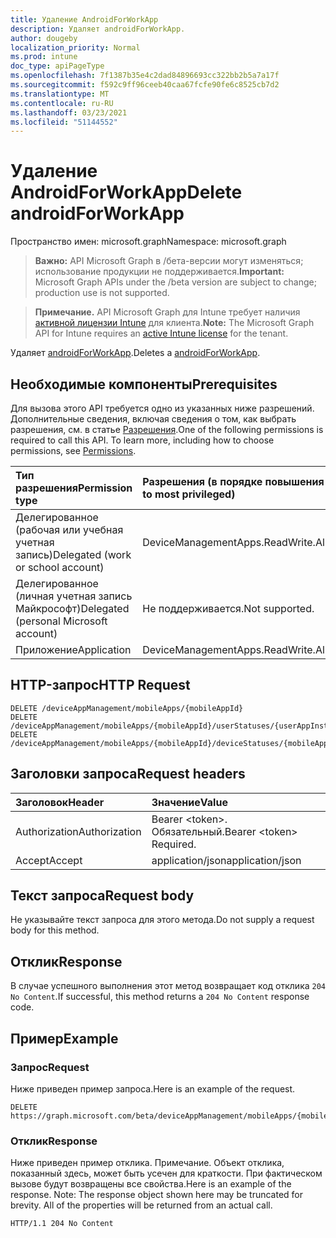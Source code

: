 ```yaml
---
title: Удаление AndroidForWorkApp
description: Удаляет androidForWorkApp.
author: dougeby
localization_priority: Normal
ms.prod: intune
doc_type: apiPageType
ms.openlocfilehash: 7f1387b35e4c2dad84896693cc322bb2b5a7a17f
ms.sourcegitcommit: f592c9ff96ceeb40caa67fcfe90fe6c8525cb7d2
ms.translationtype: MT
ms.contentlocale: ru-RU
ms.lasthandoff: 03/23/2021
ms.locfileid: "51144552"
---
```

# <a name="delete-androidforworkapp"></a><span data-ttu-id="e7137-103">Удаление AndroidForWorkApp</span><span class="sxs-lookup"><span data-stu-id="e7137-103">Delete androidForWorkApp</span></span>

<span data-ttu-id="e7137-104">Пространство имен: microsoft.graph</span><span class="sxs-lookup"><span data-stu-id="e7137-104">Namespace: microsoft.graph</span></span>

> <span data-ttu-id="e7137-105">**Важно:** API Microsoft Graph в /бета-версии могут изменяться; использование продукции не поддерживается.</span><span class="sxs-lookup"><span data-stu-id="e7137-105">**Important:** Microsoft Graph APIs under the /beta version are subject to change; production use is not supported.</span></span>

> <span data-ttu-id="e7137-106">**Примечание.** API Microsoft Graph для Intune требует наличия [активной лицензии Intune](https://go.microsoft.com/fwlink/?linkid=839381) для клиента.</span><span class="sxs-lookup"><span data-stu-id="e7137-106">**Note:** The Microsoft Graph API for Intune requires an [active Intune license](https://go.microsoft.com/fwlink/?linkid=839381) for the tenant.</span></span>

<span data-ttu-id="e7137-107">Удаляет [androidForWorkApp](../resources/intune-apps-androidforworkapp.md).</span><span class="sxs-lookup"><span data-stu-id="e7137-107">Deletes a [androidForWorkApp](../resources/intune-apps-androidforworkapp.md).</span></span>

## <a name="prerequisites"></a><span data-ttu-id="e7137-108">Необходимые компоненты</span><span class="sxs-lookup"><span data-stu-id="e7137-108">Prerequisites</span></span>
<span data-ttu-id="e7137-p101">Для вызова этого API требуется одно из указанных ниже разрешений. Дополнительные сведения, включая сведения о том, как выбрать разрешения, см. в статье [Разрешения](/graph/permissions-reference).</span><span class="sxs-lookup"><span data-stu-id="e7137-p101">One of the following permissions is required to call this API. To learn more, including how to choose permissions, see [Permissions](/graph/permissions-reference).</span></span>

|<span data-ttu-id="e7137-111">Тип разрешения</span><span class="sxs-lookup"><span data-stu-id="e7137-111">Permission type</span></span>|<span data-ttu-id="e7137-112">Разрешения (в порядке повышения привилегий)</span><span class="sxs-lookup"><span data-stu-id="e7137-112">Permissions (from least to most privileged)</span></span>|
|:---|:---|
|<span data-ttu-id="e7137-113">Делегированное (рабочая или учебная учетная запись)</span><span class="sxs-lookup"><span data-stu-id="e7137-113">Delegated (work or school account)</span></span>|<span data-ttu-id="e7137-114">DeviceManagementApps.ReadWrite.All</span><span class="sxs-lookup"><span data-stu-id="e7137-114">DeviceManagementApps.ReadWrite.All</span></span>|
|<span data-ttu-id="e7137-115">Делегированное (личная учетная запись Майкрософт)</span><span class="sxs-lookup"><span data-stu-id="e7137-115">Delegated (personal Microsoft account)</span></span>|<span data-ttu-id="e7137-116">Не поддерживается.</span><span class="sxs-lookup"><span data-stu-id="e7137-116">Not supported.</span></span>|
|<span data-ttu-id="e7137-117">Приложение</span><span class="sxs-lookup"><span data-stu-id="e7137-117">Application</span></span>|<span data-ttu-id="e7137-118">DeviceManagementApps.ReadWrite.All</span><span class="sxs-lookup"><span data-stu-id="e7137-118">DeviceManagementApps.ReadWrite.All</span></span>|

## <a name="http-request"></a><span data-ttu-id="e7137-119">HTTP-запрос</span><span class="sxs-lookup"><span data-stu-id="e7137-119">HTTP Request</span></span>
<!-- {
  "blockType": "ignored"
}
-->
``` http
DELETE /deviceAppManagement/mobileApps/{mobileAppId}
DELETE /deviceAppManagement/mobileApps/{mobileAppId}/userStatuses/{userAppInstallStatusId}/app
DELETE /deviceAppManagement/mobileApps/{mobileAppId}/deviceStatuses/{mobileAppInstallStatusId}/app
```

## <a name="request-headers"></a><span data-ttu-id="e7137-120">Заголовки запроса</span><span class="sxs-lookup"><span data-stu-id="e7137-120">Request headers</span></span>
|<span data-ttu-id="e7137-121">Заголовок</span><span class="sxs-lookup"><span data-stu-id="e7137-121">Header</span></span>|<span data-ttu-id="e7137-122">Значение</span><span class="sxs-lookup"><span data-stu-id="e7137-122">Value</span></span>|
|:---|:---|
|<span data-ttu-id="e7137-123">Authorization</span><span class="sxs-lookup"><span data-stu-id="e7137-123">Authorization</span></span>|<span data-ttu-id="e7137-124">Bearer &lt;token&gt;. Обязательный.</span><span class="sxs-lookup"><span data-stu-id="e7137-124">Bearer &lt;token&gt; Required.</span></span>|
|<span data-ttu-id="e7137-125">Accept</span><span class="sxs-lookup"><span data-stu-id="e7137-125">Accept</span></span>|<span data-ttu-id="e7137-126">application/json</span><span class="sxs-lookup"><span data-stu-id="e7137-126">application/json</span></span>|

## <a name="request-body"></a><span data-ttu-id="e7137-127">Текст запроса</span><span class="sxs-lookup"><span data-stu-id="e7137-127">Request body</span></span>
<span data-ttu-id="e7137-128">Не указывайте текст запроса для этого метода.</span><span class="sxs-lookup"><span data-stu-id="e7137-128">Do not supply a request body for this method.</span></span>

## <a name="response"></a><span data-ttu-id="e7137-129">Отклик</span><span class="sxs-lookup"><span data-stu-id="e7137-129">Response</span></span>
<span data-ttu-id="e7137-130">В случае успешного выполнения этот метод возвращает код отклика `204 No Content`.</span><span class="sxs-lookup"><span data-stu-id="e7137-130">If successful, this method returns a `204 No Content` response code.</span></span>

## <a name="example"></a><span data-ttu-id="e7137-131">Пример</span><span class="sxs-lookup"><span data-stu-id="e7137-131">Example</span></span>

### <a name="request"></a><span data-ttu-id="e7137-132">Запрос</span><span class="sxs-lookup"><span data-stu-id="e7137-132">Request</span></span>
<span data-ttu-id="e7137-133">Ниже приведен пример запроса.</span><span class="sxs-lookup"><span data-stu-id="e7137-133">Here is an example of the request.</span></span>
``` http
DELETE https://graph.microsoft.com/beta/deviceAppManagement/mobileApps/{mobileAppId}
```

### <a name="response"></a><span data-ttu-id="e7137-134">Отклик</span><span class="sxs-lookup"><span data-stu-id="e7137-134">Response</span></span>
<span data-ttu-id="e7137-p102">Ниже приведен пример отклика. Примечание. Объект отклика, показанный здесь, может быть усечен для краткости. При фактическом вызове будут возвращены все свойства.</span><span class="sxs-lookup"><span data-stu-id="e7137-p102">Here is an example of the response. Note: The response object shown here may be truncated for brevity. All of the properties will be returned from an actual call.</span></span>
``` http
HTTP/1.1 204 No Content
```




